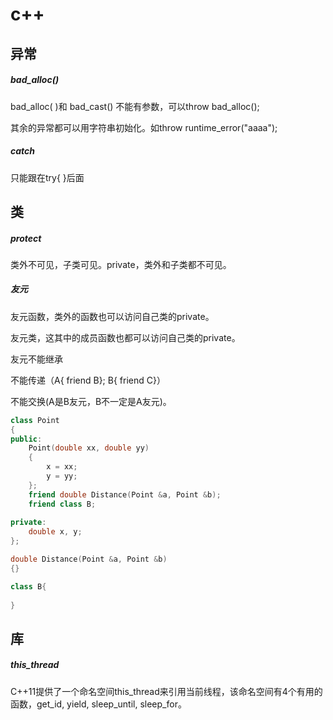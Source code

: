 # c++

## 异常

##### bad_alloc()

bad_alloc( )和 bad_cast() 不能有参数，可以throw	bad_alloc();

其余的异常都可以用字符串初始化。如throw 	runtime_error("aaaa");

##### catch

只能跟在try{ }后面

## 类

##### protect

类外不可见，子类可见。private，类外和子类都不可见。

##### 友元

友元函数，类外的函数也可以访问自己类的private。

友元类，这其中的成员函数也都可以访问自己类的private。

友元不能继承

不能传递（A{	friend B}; B{   friend C}）

不能交换(A是B友元，B不一定是A友元)。

```c++
class Point
{
public:
    Point(double xx, double yy)
    {
        x = xx;
        y = yy;
    };
    friend double Distance(Point &a, Point &b);
    friend class B;
    
private:
    double x, y;
};

double Distance(Point &a, Point &b)
{}

class B{
    
}
```

## 库

##### this_thread
C++11提供了一个命名空间this_thread来引用当前线程，该命名空间有4个有用的函数，get_id, yield, sleep_until, sleep_for。
